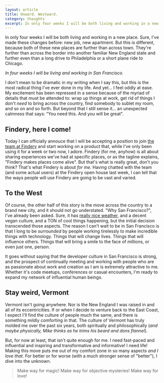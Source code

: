 ```yaml
---
layout: article
title: Onward. Westward.
category: thoughts
excerpt: In only four weeks I will be both living and working in a new place.
---
```

In only four weeks I will be both living and working in a new place. Sure, I've made these changes before: new job, new apartment. But this is different, because both of these new places are further than across town. They're further than across the border into another familiar New England state and further even than a long drive to Philadelphia or a short plane ride to Chicago.

*In four weeks I will be living and working in San Francisco.*

I don't mean to be dramatic in my writing when I say this, but this is the most radical thing I've ever done in my life. And yet... I feel oddly at ease. My excitement has been repressed in a sense because of the myriad of details that must be attended to: wrap up things at work, get rid of things I don't _need_ to bring across the country, find somebody to sublet my room, and so on and so forth. But beyond that I still sense it... an unexpected calmness that says: "You need this. And you will be great".

Findery, here I come!
---------------------

Today I can officially annouce that I will be accepting a position to join [the team at Findery](http://findery.com) and start working on a product that, while I've only been using it for a week or two now, I adore. Findery (for me, anyhow) is all about sharing experiences we've had at specific places, or as the tagline explains, "Findery makes places come alive". But that's what is really great, don't you think? That's what Findery is about *for me*. Having chatted with the team (and some actual users) at the Findery open house last week, I can tell that the ways people will use Findery are going to be vast and varied.

To the West
-----------

Of course, the other half of this story is the move across the country to a brand new city, and it should not go understated. "Why San Francisco?", I've already been asked. Sure, it has [really nice weather](http://www.intellicast.com/Local/Weather.aspx?location=USCA0987), and a decent vegan culture, and a TON of cool things happening, but the initial decision transcended those aspects. The reason I can't wait to be in San Francisco is that I long to be *surrounded* by people working tirelessly to make incredible things with technology. Things that will change lives. Things that will influence others. Things that will bring a smile to the face of millions, or even just one, person.

It goes without saying that the developer culture in San Francisco is strong, and the prospect of continually meeting and working with people who are as passionate about work and creation as I am is extremely attractive to me. Whether it's code meetups, conferences or casual encounters, I'm ready to expand my network of influential human beings.

Stay weird, Vermont
-------------------

Vermont isn't going anywhere. Nor is the New England I was raised in and all of its eccentricities. If or when I decide to venture back to the East Coast, I expect I'll find the culture of people much the same, and there is something mildly comforting in that. The culture of Vermont has truly molded me over the past six years, both spiritually and philosophically (*and maybe physically, Mike thinks as he trims his beard and dons flannel*).

But, for now at least, that isn't quite enough for me. I need fast-paced and influential and inspiring and transformative and informative! I need life! Making this move puts me out of my comfort zone in so many aspects *and I love that*. For better or for worse (with a much stronger sense of "better"), I dive into the unknown.

> Make way for magic! Make way for objective mysteries! Make way for love!